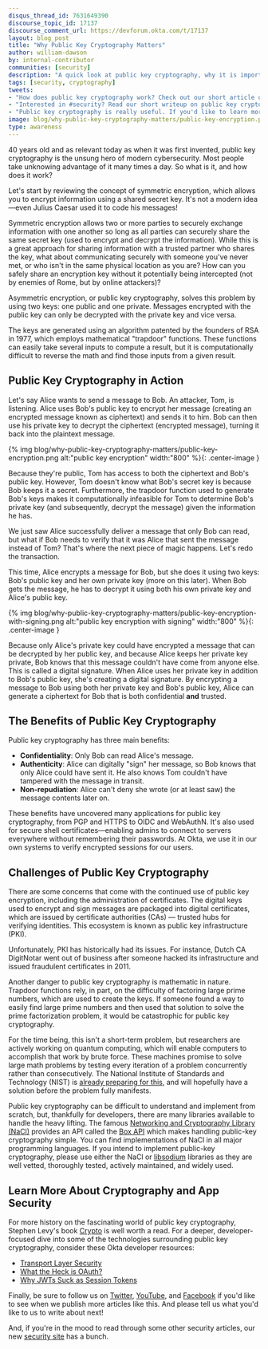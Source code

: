 ```yaml
---
disqus_thread_id: 7631649390
discourse_topic_id: 17137
discourse_comment_url: https://devforum.okta.com/t/17137
layout: blog_post
title: "Why Public Key Cryptography Matters"
author: william-dawson
by: internal-contributor
communities: [security]
description: "A quick look at public key cryptography, why it is important, and how it works."
tags: [security, cryptography]
tweets:
- "How does public key cryptography work? Check out our short article on the subject!"
- "Interested in #security? Read our short writeup on public key crypto:"
- "Public key cryptography is really useful. If you'd like to learn more about it, read our writeup on the subject:"
image: blog/why-public-key-cryptography-matters/public-key-encryption.png
type: awareness
---
```


40 years old and as relevant today as when it was first invented, public key cryptography is the unsung hero of modern cybersecurity. Most people take unknowing advantage of it many times a day. So what is it, and how does it work?

Let's start by reviewing the concept of symmetric encryption, which allows you to encrypt information using a shared secret key. It's not a modern idea—even Julius Caesar used it to code his messages!

Symmetric encryption allows two or more parties to securely exchange information with one another so long as all parties can securely share the same secret key (used to encrypt and decrypt the information). While this is a great approach for sharing information with a trusted partner who shares the key, what about communicating securely with someone you've never met, or who isn't in the same physical location as you are? How can you safely share an encryption key without it potentially being intercepted (not by enemies of Rome, but by online attackers)?

Asymmetric encryption, or public key cryptography, solves this problem by using two keys: one public and one private. Messages encrypted with the public key can only be decrypted with the private key and vice versa.

The keys are generated using an algorithm patented by the founders of RSA in 1977, which employs mathematical "trapdoor" functions. These functions can easily take several inputs to compute a result, but it is computationally difficult to reverse the math and find those inputs from a given result.

## Public Key Cryptography in Action

Let's say Alice wants to send a message to Bob. An attacker, Tom, is listening. Alice uses Bob's public key to encrypt her message (creating an encrypted message known as ciphertext) and sends it to him. Bob can then use his private key to decrypt the ciphertext (encrypted message), turning it back into the plaintext message.

{% img blog/why-public-key-cryptography-matters/public-key-encryption.png alt:"public key encryption" width:"800" %}{: .center-image }

Because they're public, Tom has access to both the ciphertext and Bob's public key. However, Tom doesn't know what Bob's secret key is because Bob keeps it a secret. Furthermore, the trapdoor function used to generate Bob's keys makes it computationally infeasible for Tom to determine Bob's private key (and subsequently, decrypt the message) given the information he has.

We just saw Alice successfully deliver a message that only Bob can read, but what if Bob needs to verify that it was Alice that sent the message instead of Tom? That's where the next piece of magic happens. Let's redo the transaction.

This time, Alice encrypts a message for Bob, but she does it using two keys: Bob's public key  and her own private key (more on this later). When Bob gets the message, he has to decrypt it using both his own private key and Alice's public key.

{% img blog/why-public-key-cryptography-matters/public-key-encryption-with-signing.png alt:"public key encryption with signing" width:"800" %}{: .center-image }

Because only Alice's private key could have encrypted a message that can be decrypted by her public key, and because Alice keeps her private key private, Bob knows that this message couldn't have come from anyone else. This is called a digital signature. When Alice uses her private key in addition to Bob's public key, she's creating a digital signature. By encrypting a message to Bob using both her private key and Bob's public key, Alice can generate a ciphertext for Bob that is both confidential **and** trusted.

## The Benefits of Public Key Cryptography

Public key cryptography has three main benefits:

- **Confidentiality**: Only Bob can read Alice's message.
- **Authenticity**: Alice can digitally "sign" her message, so Bob knows that only Alice could have sent it. He also knows Tom couldn't have tampered with the message in transit.
- **Non-repudiation**: Alice can't deny she wrote (or at least saw) the message contents later on.

These benefits have uncovered many applications for public key cryptography, from PGP and HTTPS to OIDC and WebAuthN. It's also used for secure shell certificates—enabling admins to connect to servers everywhere without remembering their passwords. At Okta, we use it in our own systems to verify encrypted sessions for our users.

## Challenges of Public Key Cryptography

There are some concerns that come with the continued use of public key encryption, including the administration of certificates. The digital keys used to encrypt and sign messages are packaged into digital certificates, which are issued by certificate authorities (CAs) — trusted hubs for verifying identities. This ecosystem is known as public key infrastructure (PKI).

Unfortunately, PKI has historically had its issues. For instance, Dutch CA DigitNotar went out of business after someone hacked its infrastructure and issued fraudulent certificates in 2011.

Another danger to public key cryptography is mathematic in nature. Trapdoor functions rely, in part, on the difficulty of factoring large prime numbers, which are used to create the keys. If someone found a way to easily find large prime numbers and then used that solution to solve the prime factorization problem, it would be catastrophic for public key cryptography.

For the time being, this isn't a short-term problem, but researchers are actively working on quantum computing, which will enable computers to accomplish that work by brute force. These machines promise to solve large math problems by testing every iteration of a problem concurrently rather than consecutively. The National Institute of Standards and Technology (NIST) is [already preparing for this](https://www.nist.gov/news-events/news/2019/01/nist-reveals-26-algorithms-advancing-post-quantum-crypto-semifinals), and will hopefully have a solution before the problem fully manifests.

Public key cryptography can be difficult to understand and implement from scratch, but, thankfully for developers, there are many libraries available to handle the heavy lifting. The famous [Networking and Cryptography Library (NaCl)](https://nacl.cr.yp.to/) provides an API called the [Box API](https://nacl.cr.yp.to/box.html) which makes handling public-key cryptography simple. You can find implementations of NaCl in all major programming languages. If you intend to implement public-key cryptography, please use either the NaCl or [libsodium](https://libsodium.gitbook.io/doc/) libraries as they are well vetted, thoroughly tested, actively maintained, and widely used.

## Learn More About Cryptography and App Security

For more history on the fascinating world of public key cryptography, Stephen Levy's book [Crypto](https://www.goodreads.com/book/show/984428.Crypto) is well worth a read. For a deeper, developer-focused dive into some of the technologies surrounding public key cryptography, consider these Okta developer resources:

* [Transport Layer Security](/books/api-security/tls/)
* [What the Heck is OAuth?](/blog/2017/06/21/what-the-heck-is-oauth)
* [Why JWTs Suck as Session Tokens](/blog/2017/08/17/why-jwts-suck-as-session-tokens)

Finally, be sure to follow us on [Twitter](https://twitter.com/oktadev), [YouTube](https://www.youtube.com/c/oktadev), and [Facebook](https://www.facebook.com/oktadevelopers/) if you'd like to see when we publish more articles like this. And please tell us what you'd like to us to write about next!

And, if you're in the mood to read through some other security articles, our new [security site](https://sec.okta.com/) has a bunch.
